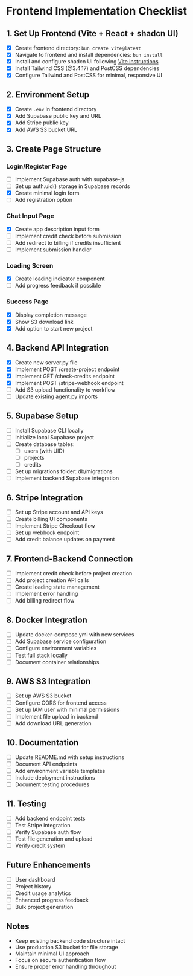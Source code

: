 # Frontend Implementation Checklist

## 1. Set Up Frontend (Vite + React + shadcn UI)
- [X] Create frontend directory: `bun create vite@latest`
- [X] Navigate to frontend and install dependencies: `bun install`
- [X] Install and configure shadcn UI following [Vite instructions](https://ui.shadcn.com/docs/installation/vite) 
- [X] Install Tailwind CSS (@3.4.17) and PostCSS dependencies
- [X] Configure Tailwind and PostCSS for minimal, responsive UI

## 2. Environment Setup
- [X] Create `.env` in frontend directory
- [X] Add Supabase public key and URL
- [X] Add Stripe public key
- [X] Add AWS S3 bucket URL

## 3. Create Page Structure
### Login/Register Page
- [ ] Implement Supabase auth with supabase-js
- [ ] Set up auth.uid() storage in Supabase records
- [X] Create minimal login form
- [ ] Add registration option

### Chat Input Page
- [X] Create app description input form
- [ ] Implement credit check before submission
- [ ] Add redirect to billing if credits insufficient
- [ ] Implement submission handler

### Loading Screen
- [X] Create loading indicator component
- [ ] Add progress feedback if possible

### Success Page
- [X] Display completion message
- [X] Show S3 download link
- [X] Add option to start new project

## 4. Backend API Integration
- [X] Create new server.py file
- [X] Implement POST /create-project endpoint
- [X] Implement GET /check-credits endpoint
- [X] Implement POST /stripe-webhook endpoint
- [ ] Add S3 upload functionality to workflow
- [ ] Update existing agent.py imports

## 5. Supabase Setup
- [ ] Install Supabase CLI locally
- [ ] Initialize local Supabase project
- [ ] Create database tables:
  - [ ] users (with UID)
  - [ ] projects
  - [ ] credits
- [ ] Set up migrations folder: db/migrations
- [ ] Implement backend Supabase integration

## 6. Stripe Integration
- [ ] Set up Stripe account and API keys
- [ ] Create billing UI components
- [ ] Implement Stripe Checkout flow
- [ ] Set up webhook endpoint
- [ ] Add credit balance updates on payment

## 7. Frontend-Backend Connection
- [ ] Implement credit check before project creation
- [ ] Add project creation API calls
- [ ] Create loading state management
- [ ] Implement error handling
- [ ] Add billing redirect flow

## 8. Docker Integration
- [ ] Update docker-compose.yml with new services
- [ ] Add Supabase service configuration
- [ ] Configure environment variables
- [ ] Test full stack locally
- [ ] Document container relationships

## 9. AWS S3 Integration
- [ ] Set up AWS S3 bucket
- [ ] Configure CORS for frontend access
- [ ] Set up IAM user with minimal permissions
- [ ] Implement file upload in backend
- [ ] Add download URL generation

## 10. Documentation
- [ ] Update README.md with setup instructions
- [ ] Document API endpoints
- [ ] Add environment variable templates
- [ ] Include deployment instructions
- [ ] Document testing procedures

## 11. Testing
- [ ] Add backend endpoint tests
- [ ] Test Stripe integration
- [ ] Verify Supabase auth flow
- [ ] Test file generation and upload
- [ ] Verify credit system

## Future Enhancements
- [ ] User dashboard
- [ ] Project history
- [ ] Credit usage analytics
- [ ] Enhanced progress feedback
- [ ] Bulk project generation

## Notes
- Keep existing backend code structure intact
- Use production S3 bucket for file storage
- Maintain minimal UI approach
- Focus on secure authentication flow
- Ensure proper error handling throughout 